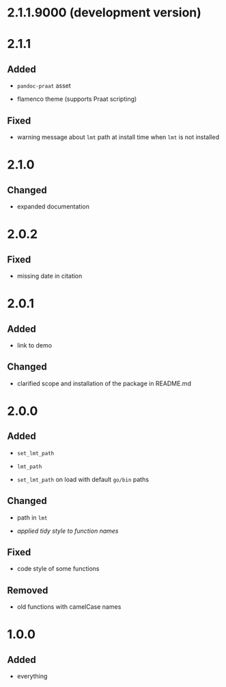 # 2.1.1.9000 (development version)




# 2.1.1

## Added

* `pandoc-praat` asset

* flamenco theme (supports Praat scripting)

## Fixed

* warning message about `lmt` path at install time when `lmt` is not installed

# 2.1.0

## Changed

* expanded documentation

# 2.0.2

## Fixed

* missing date in citation

# 2.0.1

## Added

* link to demo

## Changed

* clarified scope and installation of the package in README.md

# 2.0.0

## Added

* `set_lmt_path`

* `lmt_path`

* `set_lmt_path` on load with default `go/bin` paths

## Changed

* path in `lmt`

* *applied tidy style to function names*

## Fixed

* code style of some functions

## Removed

* old functions with camelCase names

# 1.0.0

## Added

* everything
